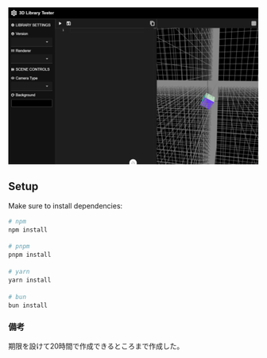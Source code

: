 ![Example Image](./assets/イメージ画像.png "プレビュー画像")

## Setup

Make sure to install dependencies:

```bash
# npm
npm install

# pnpm
pnpm install

# yarn
yarn install

# bun
bun install
```

### 備考
期限を設けて20時間で作成できるところまで作成した。
